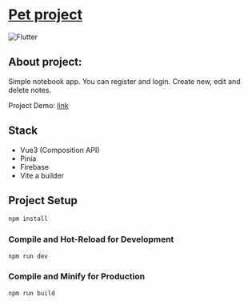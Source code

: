 # [Pet project](https://github.com/justMikhail/what-to-watch-app)

![Flutter](https://img.shields.io/badge/status-release-<COLOR>)

## **About project:**
Simple notebook app. You can register and login. Create new, edit and delete notes.

Project Demo: [link](https://notebook-89097.web.app/)

## **Stack**
+ Vue3 (Composition API)
+ Pinia
+ Firebase
+ Vite a builder

## Project Setup

```sh
npm install
```

### Compile and Hot-Reload for Development

```sh
npm run dev
```

### Compile and Minify for Production

```sh
npm run build
```
